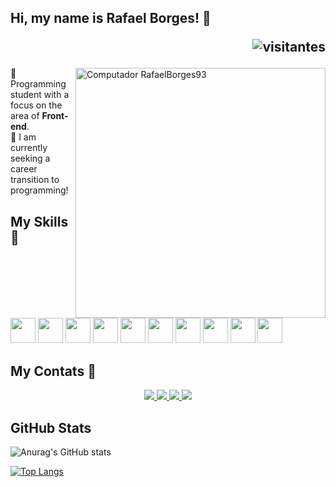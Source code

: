 ## Hi, my name is Rafael Borges! 👋 <p align="right">![visitantes](https://visitor-badge.laobi.icu/badge?page_id=RafaelBorges93)
  
 <img src="https://user-images.githubusercontent.com/88861319/154737964-982ccf17-5102-4318-a2f6-c0fa322fba8a.png" width="400" align="right" alt="Computador RafaelBorges93">

  💬 Programming student with a focus on the area of <strong>Front-end</strong>. <br/>
  🎯 I am currently seeking a career transition to programming! <br/>
  </p>

## My Skills 🚀
<div style="display: inline-block" >
  <img height="40" src="https://cdn.jsdelivr.net/gh/devicons/devicon/icons/javascript/javascript-plain.svg" /> 
  <img height="40" src="https://cdn.jsdelivr.net/gh/devicons/devicon/icons/typescript/typescript-plain.svg" />
  <img height="40" src="https://cdn.jsdelivr.net/gh/devicons/devicon/icons/react/react-original-wordmark.svg" />
  <img height="40" src="https://cdn.jsdelivr.net/gh/devicons/devicon/icons/nextjs/nextjs-original-wordmark.svg" />
  <img height="40" src="https://cdn.jsdelivr.net/gh/devicons/devicon/icons/html5/html5-plain-wordmark.svg" />
  <img height="40" src="https://cdn.jsdelivr.net/gh/devicons/devicon/icons/css3/css3-plain-wordmark.svg" />
  <img height="40" src="https://cdn.jsdelivr.net/gh/devicons/devicon/icons/sass/sass-original.svg" />
  <img height="40" src="https://cdn.jsdelivr.net/gh/devicons/devicon/icons/git/git-plain-wordmark.svg" />
  <img height="40" src="https://cdn.jsdelivr.net/gh/devicons/devicon/icons/babel/babel-plain.svg" />
  <img height="40" src="https://cdn.jsdelivr.net/gh/devicons/devicon/icons/webpack/webpack-plain-wordmark.svg" />
</div>

## My Contats 📱

<p align="center">
  <a href="https://www.facebook.com/rafael.dealmeidaborges">
    <img src="https://img.shields.io/badge/Facebook-1877F2?style=for-the-badge&logo=facebook&logoColor=white" />
  </a>
  <a href="https://www.instagram.com/rafaelborges.93/">
    <img src="https://img.shields.io/badge/Instagram-E4405F?style=for-the-badge&logo=instagram&logoColor=white" />
  </a>
  <a href="https://www.linkedin.com/in/rafael-borges-30ab4321a/">
    <img src="https://img.shields.io/badge/LinkedIn-0077B5?style=for-the-badge&logo=linkedin&logoColor=white" />
  </a>
  <a href="https://discord.com/channels/RafaelBorges93#3692">
    <img src="https://img.shields.io/badge/Discord-7289DA?style=for-the-badge&logo=discord&logoColor=white" />
  </a>
</p>

## GitHub Stats

![Anurag's GitHub stats](https://github-readme-stats.vercel.app/api?username=RafaelBorges93&hide=contribs,prs)

[![Top Langs](https://github-readme-stats.vercel.app/api/top-langs/?username=RafaelBorges93&layout=compact)](https://github.com/anuraghazra/github-readme-stats)
